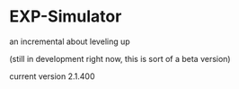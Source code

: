 # EXP-Simulator
an incremental about leveling up

(still in development right now, this is sort of a beta version)

current version 2.1.400
